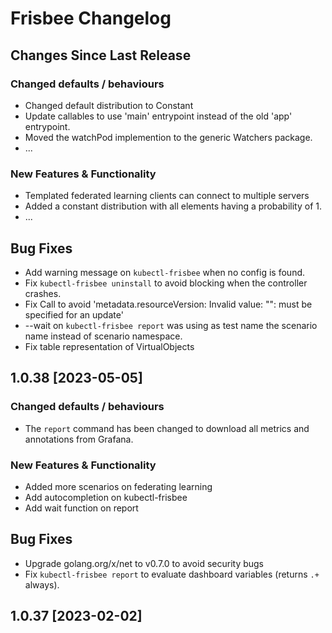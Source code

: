 # Frisbee Changelog

## Changes Since Last Release

### Changed defaults / behaviours

- Changed default distribution to Constant
- Update callables to use 'main' entrypoint instead of the old 'app' entrypoint.
- Moved the watchPod implemention to the generic Watchers package.
- ...

### New Features & Functionality

- Templated federated learning clients can connect to multiple servers
- Added a constant distribution with all elements having a probability of 1.
- ...

## Bug Fixes

- Add warning message on `kubectl-frisbee` when no config is found.
- Fix `kubectl-frisbee uninstall` to avoid blocking when the controller crashes.
- Fix Call to avoid 'metadata.resourceVersion: Invalid value: "": must be specified for an update'
- --wait on `kubectl-frisbee report` was using as test name the scenario name instead of scenario namespace.
- Fix table representation of VirtualObjects

## 1.0.38 \[2023-05-05\]

### Changed defaults / behaviours

- The `report` command has been changed to download all metrics and annotations from Grafana.


### New Features & Functionality

- Added more scenarios on federating learning
- Add autocompletion on kubectl-frisbee
- Add wait function on report

## Bug Fixes

- Upgrade golang.org/x/net to v0.7.0 to avoid security bugs
- Fix `kubectl-frisbee report` to evaluate dashboard variables (returns `.+` always).

## 1.0.37 \[2023-02-02\]